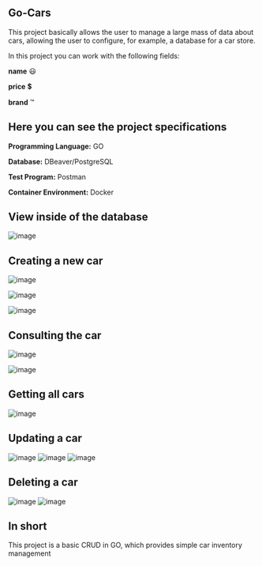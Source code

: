 ## Go-Cars


This project basically allows the user to manage a large mass of data about cars, allowing the user to configure, for example, a database for a car store.

In this project you can work with the following fields:

**name** 😃

**price** 💲

**brand** ™

## Here you can see the project specifications


**Programming Language:** GO

**Database:** DBeaver/PostgreSQL

**Test Program:** Postman

**Container Environment:** Docker

## View inside of the database


![image](https://github.com/DEEPLERZERA/go-cars/assets/73613620/fd16157f-50b6-4314-b909-c621e4303bd0)

## Creating a new car


![image](https://github.com/DEEPLERZERA/go-cars/assets/73613620/77430f01-2d7f-410f-82be-ef17e99f15a2)

![image](https://github.com/DEEPLERZERA/go-cars/assets/73613620/a133f940-21c2-46d7-ab5c-ec63f8df5ce5)

![image](https://github.com/DEEPLERZERA/go-cars/assets/73613620/0e0e9c3d-eb13-48b6-b35f-dd4ff1496450)

## Consulting the car


![image](https://github.com/DEEPLERZERA/go-cars/assets/73613620/2eca017c-a213-41ad-ab10-bc4ef54d488d)

![image](https://github.com/DEEPLERZERA/go-cars/assets/73613620/f6fa1f9a-b1f1-4ebd-87c0-9266862d974a)

## Getting all cars


![image](https://github.com/DEEPLERZERA/go-cars/assets/73613620/21e392be-ae63-4d75-b2a2-7c58d50e26e0)

## Updating a car


![image](https://github.com/DEEPLERZERA/go-cars/assets/73613620/d866edac-6e33-43f5-a9bc-fc0d83bb3660)
![image](https://github.com/DEEPLERZERA/go-cars/assets/73613620/67e5233b-0217-41ad-a28a-f03a2f7215b9)
![image](https://github.com/DEEPLERZERA/go-cars/assets/73613620/90e616bc-c9ff-41ac-8e56-682fc80d881c)


## Deleting a car


![image](https://github.com/DEEPLERZERA/go-cars/assets/73613620/c2c5165c-c62c-4844-ba34-b69830abb320)
![image](https://github.com/DEEPLERZERA/go-cars/assets/73613620/96225c81-a69f-4fcf-9238-a0ccabe644f2)


## In short


This project is a basic CRUD in GO, which provides simple car inventory management















